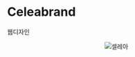 # Celeabrand
웹디자인

<!--– 이미지 ---->
<div style="text-align: center;">
	<img src="https://blog.kakaocdn.net/dn/bzLfc6/btsEuDMqPSI/kSffwjU0CYoq6MfFh2gME1/img.jpg" alt="셀레아" style="max-width: 100%; height: auto; display: inline-block; margin: 0 auto;">
</div>
<!-- End -->



